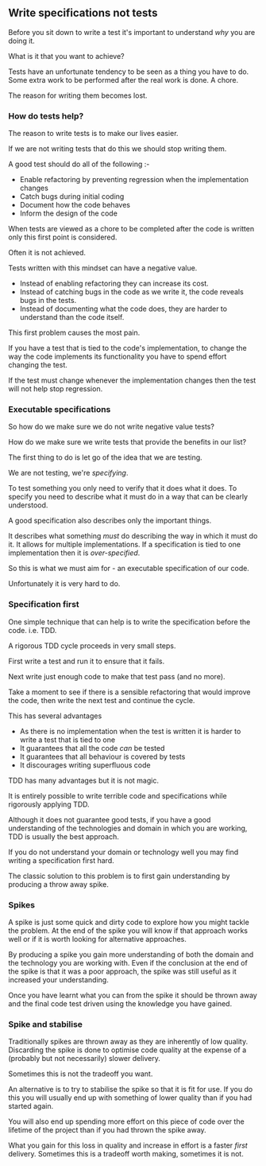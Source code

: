 ## Write specifications not tests

Before you sit down to write a test it's important to understand *why* you are doing it. 

What is it that you want to achieve?

Tests have an unfortunate tendency to be seen as a thing you have to do. Some extra work to be performed after the real work is done. A chore.

The reason for writing them becomes lost.

### How do tests help?

The reason to write tests is to make our lives easier.

If we are not writing tests that do this we should stop writing them.

A good test should do all of the following :-

* Enable refactoring by preventing regression when the implementation changes
* Catch bugs during initial coding
* Document how the code behaves
* Inform the design of the code

When tests are viewed as a chore to be completed after the code is written only this first point is considered. 

Often it is not achieved.

Tests written with this mindset can have a negative value. 

* Instead of enabling refactoring they can increase its cost.
* Instead of catching bugs in the code as we write it, the code reveals bugs in the tests.
* Instead of documenting what the code does, they are harder to understand than the code itself.

This first problem causes the most pain. 

If you have a test that is tied to the code's implementation, to change the way the code implements its functionality you have to spend effort changing the test.

If the test must change whenever the implementation changes then the test will not help stop regression.

### Executable specifications

So how do we make sure we do not write negative value tests? 

How do we make sure we write tests that provide the benefits in our list?

The first thing to do is let go of the idea that we are testing.

We are not testing, we're *specifying*.

To test something you only need to verify that it does what it does. To specify you need to describe what it must do in a way that can be clearly understood.

A good specification also describes only the important things. 

It describes what something *must* do describing the way in which it must do it. It allows for multiple implementations. If a specification is tied to one implementation then it is *over-specified*.

So this is what we must aim for - an executable specification of our code.

Unfortunately it is very hard to do.

### Specification first

One simple technique that can help is to write the specification before the code. i.e. TDD.

A rigorous TDD cycle proceeds in very small steps.

First write a test and run it to ensure that it fails.

Next write just enough code to make that test pass (and no more).

Take a moment to see if there is a sensible refactoring that would improve the code, then write the next test and continue the cycle.

This has several advantages

* As there is no implementation when the test is written it is harder to write a test that is tied to one
* It guarantees that all the code *can* be tested
* It guarantees that all behaviour is covered by tests
* It discourages writing superfluous code

TDD has many advantages but it is not magic.

It is entirely possible to write terrible code and specifications while rigorously applying TDD. 

Although it does not guarantee good tests, if you have a good understanding of the technologies and domain in which you are working, TDD is usually the best approach.

If you do not understand your domain or technology well you may find writing a specification first hard. 

The classic solution to this problem is to first gain understanding by producing a throw away spike.

### Spikes

A spike is just some quick and dirty code to explore how you might tackle the problem. At the end of the spike you will know if that approach works well or if it is worth looking for alternative approaches.

By producing a spike you gain more understanding of both the domain and the technology you are working with. Even if the conclusion at the end of the spike is that it was a poor approach, the spike was still useful as it increased your understanding.

Once you have learnt what you can from the spike it should be thrown away and the final code test driven using the knowledge you have gained.

### Spike and stabilise

Traditionally spikes are thrown away as they are inherently of low quality. Discarding the spike is done to optimise code quality at the expense of a (probably but not necessarily) slower delivery.

Sometimes this is not the tradeoff you want.

An alternative is to try to stabilise the spike so that it is fit for use. If you do this you will usually end up with something of lower quality than if you had started again.

You will also end up spending more effort on this piece of code over the lifetime of the project than if you had thrown the spike away. 

What you gain for this loss in quality and increase in effort is a faster *first* delivery. Sometimes this is a tradeoff worth making, sometimes it is not.

